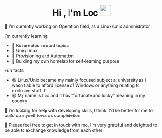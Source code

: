 <h1 align="center"><b>Hi , I'm Loc </b><img src="https://media.giphy.com/media/hvRJCLFzcasrR4ia7z/giphy.gif" width="35"></h1>


🔭 I’m currently working on Operation field, as a Linux/Unix administrator

I’m currently learning:
 + 🌱 Kubernetes-related topics
 + 🌱 Unix/Linux
 + 🌱 Provisioning and Automation
 + 🌱 Building my own homelab for self-learning purpose 

Fun facts:
 + 😆 Linux/Unix became my mainly focused subject at university as I wasn't able to afford license of Windows or anything relating to exclusive stuff :D
 + 😆 My name is Loc and it has "fortunate and lucky" meaning in my country 


 🤔 I’m looking for help with developing skills, I think it'd be better for me to build up myself towards completetion

 
 👯 Please feel free to get in touch with me, I'm very grateful and delighted to be able to exchange knowledge from each other 
